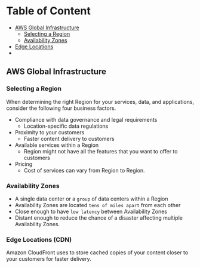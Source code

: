 # Table of Content
- [AWS Global Infrastructure](#aws-global-infrastructure)
  - [Selecting a Region](#selecting-a-region)
  - [Availability Zones](#availability-zones)
- [Edge Locations](#edge-locations-cdn)
- 
 
## AWS Global Infrastructure

### Selecting a Region
When determining the right Region for your services, data, and applications, consider the following four business factors.

- Compliance with data governance and legal requirements
  - Location-specific data regulations
- Proximity to your customers
  - Faster content delivery to customers
- Available services within a Region
  - Region might not have all the features that you want to offer to customers
- Pricing
  - Cost of services can vary from Region to Region.

### Availability Zones
- A single data center or a `group` of data centers within a Region
- Availability Zones are located `tens of miles apart` from each other
- Close enough to have `low latency` between Availability Zones
- Distant enough to reduce the chance of a disaster affecting multiple Availability Zones.
### Edge Locations (CDN)
Amazon CloudFront uses to store cached copies of your content closer to your customers for faster delivery.
